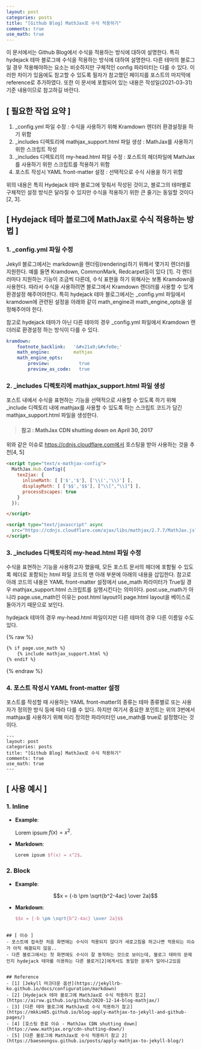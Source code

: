 ```yaml
---
layout: post
categories: posts
title: "[Github Blog] MathJax로 수식 적용하기"
comments: true
use_math: true
---
```


이 문서에서는 Github Blog에서 수식을 적용하는 방식에 대하여 설명한다. 특히 hydejack 테마 블로그에 수식을 적용하는 방식에 대하여 설명한다. 다른 테마의 블로그일 경우 적용해야하는 요소는 비슷하지만 구체적인 config 파라미터는 다를 수 있다. 이러한 차이가 있음에도 참고할 수 있도록 필자가 참고했던 페이지를 포스트의 마지막에 reference로 추가하였다. 또한 이 문서에 포함되어 있는 내용은 작성일(2021-03-31) 기준 내용이므로 참고하길 바란다.


## [ 필요한 작업 요약 ]
1. \_config.yml 파일 수정 : 수식을 사용하기 위해 Kramdown 렌더러 환경설정을 하기 위함
2. \_includes 디렉토리에 mathjax_support.html 파일 생성 : MathJax를 사용하기 위한 스크립트 작성
3. \_includes 디렉토리의 my-head.html 파일 수정 : 포스트의 헤더파일에 MathJax를 사용하기 위한 스크립트를 적용하기 위함
4. 포스트 작성시 YAML front-matter 설정 : 선택적으로 수식 사용을 하기 위함

위의 내용은 특히 Hydejack 테마 블로그에 맞춰서 작성된 것이고, 블로그의 테마별로 구체적인 설정 방식은 달라질 수 있지만 수식을 적용하기 위한 큰 줄기는 동일할 것이다 [2, 3].


## [ Hydejack 테마 블로그에 MathJax로 수식 적용하는 방법 ]

### 1. \_config.yml 파일 수정
Jekyll 블로그에서는 markdown을 렌더링(rendering)하기 위해서 몇가지 렌더러를 지원한다. 예를 들면  Kramdown, CommonMark, Redcarpet등이 있다 [1]. 각 렌더러마다 지원하는 기능이 조금씩 다른데, 수식 표현을 하기 위해사는 보통 Kramdown을 사용한다. 따라서 수식을 사용하려면 블로그에서 Kramdown 렌더러를 사용할 수 있게 환경설정 해주어야한다. 특히 hydejack 테마 블로그에서는 \_config.yml 파일에서 kramdown에 관련된 설정을 아래와 같이 math\_engine과 math\_engine_opts을 설정해주어야 한다.

참고로 hydejack 테마가 아닌 다른 테마의 경우 \_config.yml 파일에서 Kramdown 렌더러로 환경설정 하는 방식이 다를 수 있다.

```yml 
kramdown:
    footnote_backlink:   '&#x21a9;&#xfe0e;'
    math_engine:         mathjax
    math_engine_opts:
        preview:           true
        preview_as_code:   true
```

### 2. \_includes 디렉토리에 mathjax_support.html 파일 생성
포스트 내에서 수식을 표현하는 기능을 선택적으로 사용할 수 있도록 하기 위해 \_include 디렉토리 내에 mathjax를 사용할 수 있도록 하는 스크립트 코드가 담긴 mathjax_support.html 파일을 생성한다.

>#### 참고 : MathJax CDN shutting down on April 30, 2017
위와 같은 이슈로 https://cdnjs.cloudflare.com에서 호스팅을 받아 사용하는 것을 추천[4, 5]

```html
<script type="text/x-mathjax-config">
  MathJax.Hub.Config({
    tex2jax: {
      inlineMath: [ ['$','$'], ['\\(','\\)'] ],
      displayMath: [ ['$$','$$'], ["\\[","\\]"] ],
      processEscapes: true
    }
  });

</script>

<script type="text/javascript" async
  src="https://cdnjs.cloudflare.com/ajax/libs/mathjax/2.7.7/MathJax.js?config=TeX-MML-AM_CHTML">
</script>
```

### 3. \_includes 디렉토리의 my-head.html 파일 수정
수식을 표현하는 기능을 사용하고자 했을때, 모든 포스트 문서의 헤더에 포함될 수 있도록 헤더로 포함되는 html 파일 코드의 맨 아래 부분에 아래의 내용을 삽입한다. 참고로 아래 코드의 내용은 YAML front-matter 설정에서 use\_math 파라미터가 True일 경우 mathjax\_support.html 스크립트를 실행시킨다는 의미이다. post.use\_math가 아니라 page.use\_math인 이유는 post.html layout이 page.html layout을 베이스로 돌아가기 때문으로 보인다.

hydejack 테마의 경우 my-head.html 파일이지만 다른 테마의 경우 다른 이름일 수도 있다.

{% raw %} 

```html
{% if page.use_math %}
    {% include mathjax_support.html %}
{% endif %}
```

{% endraw %}

### 4. 포스트 작성시 YAML front-matter 설정
포스트를 작성할 때 사용하는 YAML front-matter의 종류는 테마 종류별로 또는 사용자가 정의한 방식 등에 따라 다를 수 있다. 하지만 여기서 중요한 포인트는 위의 3번에서 mathjax를 사용하기 위해 미리 정의한 파라미터인 use\_math를 true로 설정했다는 것이다.

```
---
layout: post
categories: posts
title: "[Github Blog] MathJax로 수식 적용하기"
comments: true
use_math: true
---
```

## [ 사용 예시 ]

### 1. Inline

- <b>Example</b>:

	Lorem ipsum $f(x) = x^2$.
	
- <b>Markdown</b>:

	```latex
	Lorem ipsum $f(x) = x^2$.
	```

### 2. Block

- <b>Example</b>:

	$$x = {-b \pm \sqrt{b^2-4ac} \over 2a}$$
	
	
- <b>Markdown</b>:

	```latex
   $$x = {-b \pm \sqrt{b^2-4ac} \over 2a}$$
```

## [ 이슈 ]
- 포스트에 접속한 처음 화면에는 수식이 적용되지 않다가 새로고침을 하고나면 적용되는 이슈가 아직 해결되지 않음..
- 다른 블로그에서는 첫 화면에도 수식이 잘 동작하는 것으로 보이는데, 블로그 테마의 문제인지 hydejack 테마를 이용하는 다른 블로거[2]에게서도 동일한 문제가 일어나고있음


## Reference
- [1] [Jekyll 마크다운 옵션](https://jekyllrb-ko.github.io/docs/configuration/markdown)
- [2] [Hydejack 테마 블로그에 MathJax로 수식 적용하기 참고](https://airvw.github.io/github/2020-12-14-blog-mathjax/)
- [3] [다른 테마 블로그에 MathJax로 수식 적용하기 참고](https://mkkim85.github.io/blog-apply-mathjax-to-jekyll-and-github-pages/)
- [4] [호스팅 종료 이슈 - MathJax CDN shutting down](https://www.mathjax.org/cdn-shutting-down/)
- [5] [다른 블로그에 MathJax로 수식 적용하기 참고 2](https://baeseongsu.github.io/posts/apply-mathjax-to-jekyll-blog/)
